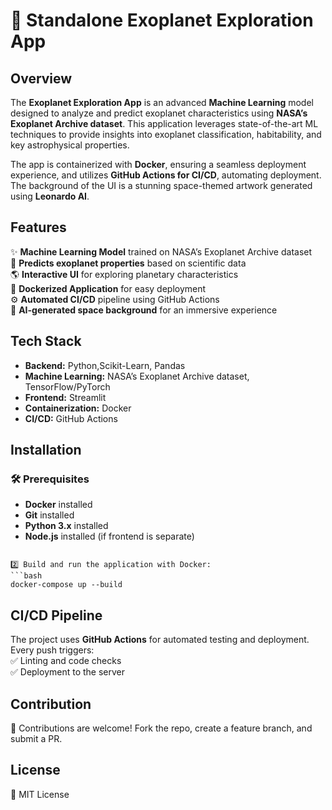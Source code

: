 
# 🌌 Standalone Exoplanet Exploration App  

## Overview  
The **Exoplanet Exploration App** is an advanced **Machine Learning** model designed to analyze and predict exoplanet characteristics using **NASA’s Exoplanet Archive dataset**. This application leverages state-of-the-art ML techniques to provide insights into exoplanet classification, habitability, and key astrophysical properties.  

The app is containerized with **Docker**, ensuring a seamless deployment experience, and utilizes **GitHub Actions for CI/CD**, automating deployment. The background of the UI is a stunning space-themed artwork generated using **Leonardo AI**.  

## Features  
✨ **Machine Learning Model** trained on NASA’s Exoplanet Archive dataset  
🚀 **Predicts exoplanet properties** based on scientific data  
🌎 **Interactive UI** for exploring planetary characteristics  
🐳 **Dockerized Application** for easy deployment  
⚙️ **Automated CI/CD** pipeline using GitHub Actions  
🎨 **AI-generated space background** for an immersive experience  

## Tech Stack  
- **Backend:** Python,Scikit-Learn, Pandas  
- **Machine Learning:** NASA’s Exoplanet Archive dataset, TensorFlow/PyTorch  
- **Frontend:** Streamlit 
- **Containerization:** Docker  
- **CI/CD:** GitHub Actions  

## Installation  

### 🛠️ Prerequisites  
- **Docker** installed  
- **Git** installed  
- **Python 3.x** installed  
- **Node.js** installed (if frontend is separate)  


```

2️⃣ Build and run the application with Docker:  
```bash
docker-compose up --build
```


## CI/CD Pipeline  
The project uses **GitHub Actions** for automated testing and deployment. Every push triggers:  
✅ Linting and code checks  
✅ Deployment to the server  


## Contribution  
🤝 Contributions are welcome! Fork the repo, create a feature branch, and submit a PR.  

## License  
📜 MIT License  

